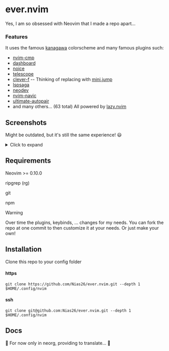 # ever.nvim
Yes, I am so obsessed with Neovim that I made a repo apart...

### Features
It uses the famous [kanagawa](https://www.github.com/rebelot/kanagawa.nvim) colorscheme and many famous plugins such:
  - [nvim-cmp](https://github.com/hrsh7th/nvim-cmp)
  - [dashboard](https://github.com/nvimdev/dashboard-nvim)
  - [noice](https://github.com/folke/noice.nvim)
  - [telescope](https://github.com/nvim-telescope/telescope.nvim)
  - [clever-f](https://github.com/rhysd/clever-f.vim) -- Thinking of replacing with [mini.jump](https://github.com/echasnovski/mini.jump)
  - [lspsaga](https://github.com/nvimdev/lspsaga.nvim)
  - [neodev](https://github.com/folke/neodev.nvim)
  - [nvim-navic](https://github.com/SmiteshP/nvim-navic)
  - [ultimate-autopair](https://github.com/altermo/ultimate-autopair.nvim)
  - and many others... (63 total)
All powered by [lazy.nvim](https://www.github.com/folke/lazy.nvim)

## Screenshots
Might be outdated, but it's still the same experience! 😃
<details>
  <summary>Click to expand</summary>
  
  ![immagine](https://github.com/Nias26/ever.nvim/assets/74266952/d2b4e420-769b-423d-98d7-f614d144de10)
  ![immagine](https://github.com/Nias26/ever.nvim/assets/74266952/00e34f53-86b2-4dc8-b5f5-e70e586ec639)
  ![immagine](https://github.com/Nias26/ever.nvim/assets/74266952/133ca190-4e9d-4ed3-a80d-e01b0900f00a)
  ![immagine](https://github.com/Nias26/ever.nvim/assets/74266952/64d0a12b-5df0-4a5c-93a0-5e06dcbb5da5)
  ![immagine](https://github.com/Nias26/ever.nvim/assets/74266952/7c9ec154-c040-4edd-bc9c-cc058daa21fd)
  ![immagine](https://github.com/Nias26/ever.nvim/assets/74266952/2e806456-e23f-40f5-902c-12d229cc56f3)
  
</details>

## Requirements
Neovim >= 0.10.0

ripgrep (rg)

git

npm 

> [!WARNING]
> Over time the plugins, keybinds, ... changes for my needs. You can fork the repo at one commit to then customize it at your needs. Or just make your own!

## Installation
Clone this repo to your config folder
#### https
```
git clone https://github.com/Nias26/ever.nvim.git --depth 1 $HOME/.config/nvim
```
#### ssh
```
git clone git@github.com:Nias26/ever.nvim.git --depth 1 $HOME/.config/nvim
```

## Docs
🚧 For now only in neorg, providing to translate... 🚧

